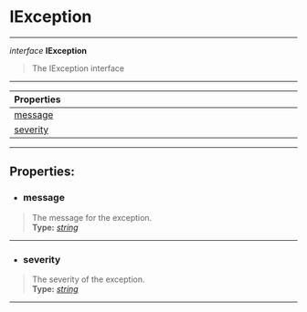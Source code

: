 # IException  
---  
*interface* **IException**   
> The IException interface  
---
| Properties <img width=1000/> |   
| :--- |   
| [message](#message) |   
| [severity](#severity) |   
---  
## Properties:  
- ### message  
> The message for the exception.  
> **Type:** *[string](https://developer.mozilla.org/en-US/docs/Web/JavaScript/Reference/Global_Objects/String)* 
--- 
- ### severity  
> The severity of the exception.  
> **Type:** *[string](https://developer.mozilla.org/en-US/docs/Web/JavaScript/Reference/Global_Objects/String)*  
---